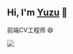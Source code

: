 ## Hi, I'm [Yuzu](http://www.yuzuchan.top/) 👋

前端CV工程师 😄

<!--
**xiaoyu-c/xiaoyu-c** is a ✨ _special_ ✨ repository because its `README.md` (this file) appears on your GitHub profile.

Here are some ideas to get you started:

- 🔭 I’m currently working on ...
- 🌱 I’m currently learning ...
- 👯 I’m looking to collaborate on ...
- 🤔 I’m looking for help with ...
- 💬 Ask me about ...
- 📫 How to reach me: ...
- 😄 Pronouns: ...
- ⚡ Fun fact: ...
-->


<img src="https://camo.githubusercontent.com/c584752cc10976d3ff6382a8f5863360169f2f8f1abf6b52290c280fc4ce7f97/68747470733a2f2f7261772e6769746861636b2e636f6d2f736f6e6764616f636875616e7368752f736f6e6764616f636875616e7368752f6d61696e2f6769746875622d636f6e747269627574696f6e2d677269642d736e616b652e737667" />

